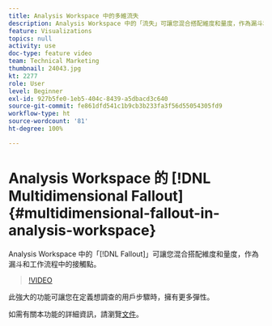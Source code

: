 ```yaml
---
title: Analysis Workspace 中的多維流失
description: Analysis Workspace 中的「流失」可讓您混合搭配維度和量度，作為漏斗和工作流程中的接觸點。
feature: Visualizations
topics: null
activity: use
doc-type: feature video
team: Technical Marketing
thumbnail: 24043.jpg
kt: 2277
role: User
level: Beginner
exl-id: 927b5fe0-1eb5-404c-8439-a5dbacd3c640
source-git-commit: fe861dfd541c1b9cb3b233fa3f56d55054305fd9
workflow-type: ht
source-wordcount: '81'
ht-degree: 100%

---
```


# Analysis Workspace 的 [!DNL Multidimensional Fallout] {#multidimensional-fallout-in-analysis-workspace}

Analysis Workspace 中的「[!DNL Fallout]」可讓您混合搭配維度和量度，作為漏斗和工作流程中的接觸點。

>[!VIDEO](https://video.tv.adobe.com/v/24043/?quality=12)

此強大的功能可讓您在定義想調查的用戶步驟時，擁有更多彈性。

如需有關本功能的詳細資訊，請瀏覽[文件](https://experienceleague.adobe.com/docs/analytics/analyze/analysis-workspace/visualizations/fallout/configuring-interdimensional-fallout.html?lang=zh-Hant)。
